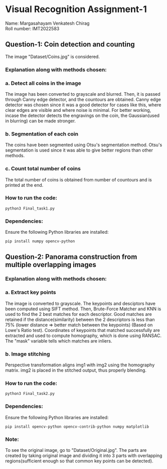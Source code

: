 # Visual Recognition Assignment-1
Name: Margasahayam Venkatesh Chirag <br>
Roll number: IMT2022583

## Question-1: Coin detection and counting
The image "Dataset/Coins.jpg" is considered.
### Explanation along with methods chosen:
### a. Detect all coins in the image
The image has been converted to grayscale and blurred. Then, it is passed through Canny edge detector, and the countours are obtained. Canny edge detector was chosen since it was a good detector for cases like this, where clear edges are visible and where noise is minimal.
For better working, incase the detector detects the engravings on the coin, the Gaussian(used in blurring) can be made stronger.
### b. Segmentation of each coin
The coins have been segmented using Otsu's segmentation method.
Otsu's segmentation is used since it was able to give better regions than other methods.
### c. Count total number of coins
The total number of coins is obtained from number of countours and is printed at the end.
### How to run the code:
```
python3 Final_task1.py
```
### Dependencies:
Ensure the following Python libraries are installed:
```
pip install numpy opencv-python
```

## Question-2: Panorama construction from multiple overlapping images
### Explanation along with methods chosen:
### a. Extract key points
The image is converted to grayscale. The keypoints and desciptors have been computed using SIFT method. Then, Brute-Force Matcher and KNN is used to find the 2 best matches for each descriptor. Good matches are retained if the distance(similarity) between the 2 descriptors is less than 75% (lower distance => better match between the keypoints) (Based on Lowe's Ratio test). Coordinates of keypoints that matched successfully are extracted and used to compute homography, which is done using RANSAC. The "mask" variable tells which matches are inliers.
### b. Image stitching
Perspective transformation aligns img1 with img2 using the homography matrix. img2 is placed in the stitched output, thus properly blending.
### How to run the code:
```
python3 Final_task2.py
```
### Dependencies:
Ensure the following Python libraries are installed:
```
pip install opencv-python opencv-contrib-python numpy matplotlib
```
### Note:
To see the original image, go to "Dataset/Original.jpg". The parts are created by taking original image and dividing it into 3 parts with overlapping regions(sufficient enough so that common key points can be detected).
